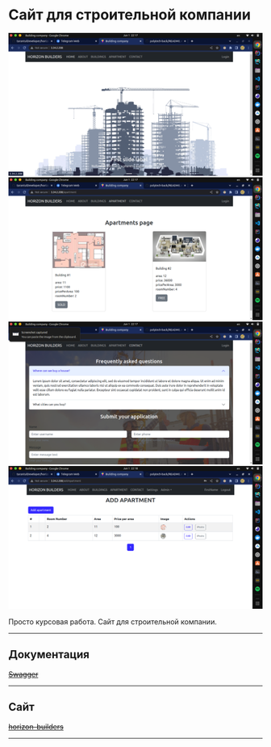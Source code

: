 # Сайт для строительной компании

![Photo](https://github.com/tarantulDeveloper/horizon_builders/blob/dev/img/Screenshot%20from%202023-06-01%2022-17-33.png)
![Photo](https://github.com/tarantulDeveloper/horizon_builders/blob/dev/img/Screenshot%20from%202023-06-01%2022-17-39.png)
![Photo](https://github.com/tarantulDeveloper/horizon_builders/blob/dev/img/Screenshot%20from%202023-06-01%2022-17-43.png)
![Photo](https://github.com/tarantulDeveloper/horizon_builders/blob/dev/img/Screenshot%20from%202023-06-01%2022-18-19.png)

Просто курсовая работа. Сайт для строительной компании.
***

## Документация
~~[Swagger](http://3.34.2.208:5000/api-docs/swagger-ui/index.html)~~
***

## Сайт
~~[horizon-builders](http://3.34.2.208/)~~
***



